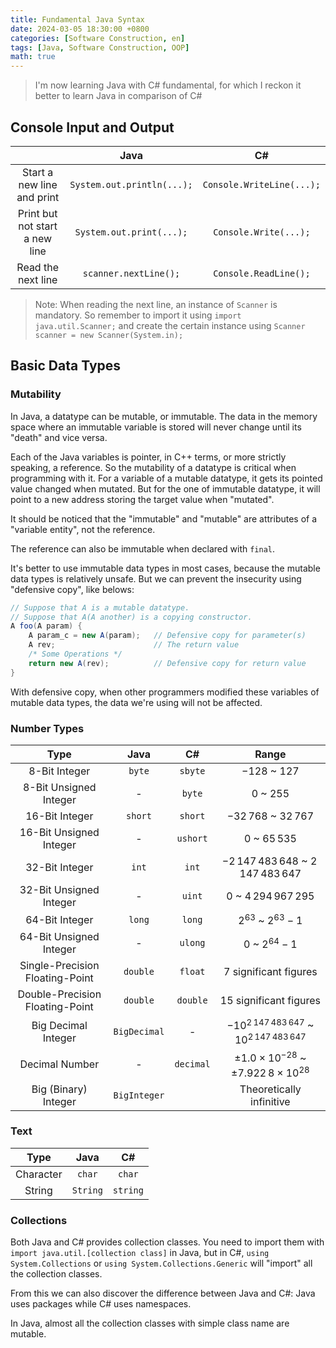 ```yaml
---
title: Fundamental Java Syntax
date: 2024-03-05 18:30:00 +0800
categories: [Software Construction, en]
tags: [Java, Software Construction, OOP]
math: true
---
```


> I'm now learning Java with C# fundamental, for which I reckon it better to learn Java in comparison of C#

## Console Input and Output

|                                |            Java            |            C#             |
| :----------------------------: | :------------------------: | :-----------------------: |
|   Start a new line and print   | `System.out.println(...);` | `Console.WriteLine(...);` |
| Print but not start a new line |  `System.out.print(...);`  |   `Console.Write(...);`   |
|       Read the next line       |   `scanner.nextLine();`    |   `Console.ReadLine();`   |

> Note: When reading the next line, an instance of `Scanner` is mandatory. So remember to import it using `import java.util.Scanner;` and create the certain instance using `Scanner scanner = new Scanner(System.in);`

## Basic Data Types

### Mutability

In Java, a datatype can be mutable, or immutable. The data in the memory space where an immutable variable is stored will never change until its "death" and vice versa.

Each of the Java variables is pointer, in C++ terms, or more strictly speaking, a reference. So the mutability of a datatype is critical when programming with it. For a variable of a mutable datatype, it gets its pointed value changed when mutated. But for the one of immutable datatype, it will point to a new address storing the target value when "mutated".

It should be noticed that the "immutable" and "mutable" are attributes of a "variable entity", not the reference.

The reference can also be immutable when declared with `final`.

It's better to use immutable data types in most cases, because the mutable data types is relatively unsafe. But we can prevent the insecurity using "defensive copy", like belows:

```java
// Suppose that A is a mutable datatype.
// Suppose that A(A another) is a copying constructor.
A foo(A param) {
    A param_c = new A(param);   // Defensive copy for parameter(s)
    A rev;                      // The return value
    /* Some Operations */
    return new A(rev);          // Defensive copy for return value
}
```

With defensive copy, when other programmers modified these variables of mutable data types, the data we're using will not be affected.

### Number Types

|              Type               |     Java     |    C#     |                           Range                           |
| :-----------------------------: | :----------: | :-------: | :-------------------------------------------------------: |
|          8-Bit Integer          |    `byte`    |  `sbyte`  |                      $-128$ ~ $127$                       |
|     8-Bit Unsigned Integer      |      -       |  `byte`   |                        $0$ ~ $255$                        |
|         16-Bit Integer          |   `short`    |  `short`  |                  $-32\,768$ ~ $32\,767$                   |
|     16-Bit Unsigned Integer     |      -       | `ushort`  |                      $0$ ~ $65\,535$                      |
|         32-Bit Integer          |    `int`     |   `int`   |         $-2\,147\,483\,648$ ~ $2\,147\,483\,647$          |
|     32-Bit Unsigned Integer     |      -       |  `uint`   |                 $0$ ~ $4\,294\,967\,295$                  |
|         64-Bit Integer          |    `long`    |  `long`   |                  $2^{63}$ ~ $2^{63} - 1$                  |
|     64-Bit Unsigned Integer     |      -       |  `ulong`  |                    $0$ ~ $2^{64} - 1$                     |
| Single-Precision Floating-Point |   `double`   |  `float`  |                   7 significant figures                   |
| Double-Precision Floating-Point |   `double`   | `double`  |                  15 significant figures                   |
|       Big Decimal Integer       | `BigDecimal` |     -     |    $-10^{2\,147\,483\,647}$ ~ $10^{2\,147\,483\,647}$     |
|         Decimal Number          |      -       | `decimal` | $\pm 1.0 \times 10^{-28}$ ~ $\pm 7.922\,8 \times 10^{28}$ |
|      Big (Binary) Integer       | `BigInteger` |           |                 Theoretically infinitive                  |

### Text

|   Type    |   Java   |    C#    |
| :-------: | :------: | :------: |
| Character |  `char`  |  `char`  |
|  String   | `String` | `string` |

### Collections

Both Java and C# provides collection classes. You need to import them with `import java.util.[collection class]` in Java, but in C#, `using System.Collections` or `using System.Collections.Generic` will "import" all the collection classes.

From this we can also discover the difference between Java and C#: Java uses packages while C# uses namespaces.

In Java, almost all the collection classes with simple class name are mutable.

